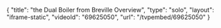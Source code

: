 {
    "title": "the Dual Boiler from Breville Overview",
    "type": "solo",
    "layout": "iframe-static",
    "videoId": "69625050",
    "url": "\/tvpembed\/69625050"
}